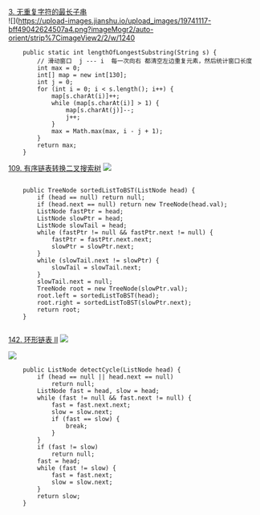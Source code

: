 [3\. 无重复字符的最长子串](https://leetcode-cn.com/problems/longest-substring-without-repeating-characters/)  
![](https://upload-images.jianshu.io/upload_images/19741117-bff49042624507a4.png?imageMogr2/auto-orient/strip%7CimageView2/2/w/1240 

```
    public static int lengthOfLongestSubstring(String s) {
        // 滑动窗口  j --- i  每一次向右 都清空左边重复元素，然后统计窗口长度
        int max = 0;
        int[] map = new int[130];
        int j = 0;
        for (int i = 0; i < s.length(); i++) {
            map[s.charAt(i)]++;
            while (map[s.charAt(i)] > 1) {
                map[s.charAt(j)]--;
                j++;
            }
            max = Math.max(max, i - j + 1);
        }
        return max;
    }

```  

[109\. 有序链表转换二叉搜索树](https://leetcode-cn.com/problems/convert-sorted-list-to-binary-search-tree/)
![](https://upload-images.jianshu.io/upload_images/19741117-120cc409c4022d5a.png?imageMogr2/auto-orient/strip%7CimageView2/2/w/1240)


```

    public TreeNode sortedListToBST(ListNode head) {
        if (head == null) return null;
        if (head.next == null) return new TreeNode(head.val);
        ListNode fastPtr = head;
        ListNode slowPtr = head;
        ListNode slowTail = head;
        while (fastPtr != null && fastPtr.next != null) {
            fastPtr = fastPtr.next.next;
            slowPtr = slowPtr.next;
        }
        while (slowTail.next != slowPtr) {
            slowTail = slowTail.next;
        }
        slowTail.next = null;
        TreeNode root = new TreeNode(slowPtr.val);
        root.left = sortedListToBST(head);
        root.right = sortedListToBST(slowPtr.next);
        return root;
    }


```

[142\. 环形链表 II](https://leetcode-cn.com/problems/linked-list-cycle-ii/)
![](https://upload-images.jianshu.io/upload_images/19741117-25209e7ca1a98e84.png?imageMogr2/auto-orient/strip%7CimageView2/2/w/1240)

![](https://upload-images.jianshu.io/upload_images/19741117-ac6b5372075f966f.png?imageMogr2/auto-orient/strip%7CimageView2/2/w/1240)

```
    public ListNode detectCycle(ListNode head) {
        if (head == null || head.next == null)
            return null;
        ListNode fast = head, slow = head;
        while (fast != null && fast.next != null) {
            fast = fast.next.next;
            slow = slow.next;
            if (fast == slow) {
                break;
            }
        }
        if (fast != slow)
            return null;
        fast = head;
        while (fast != slow) {
            fast = fast.next;
            slow = slow.next;
        }
        return slow;
    }

```
